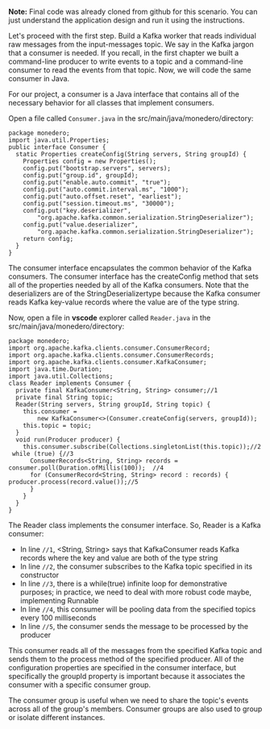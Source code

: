 
**Note:** Final code was already cloned from github for this scenario. You can just understand the application design and run it using the instructions.

Let's proceed with the first step. Build a Kafka worker that reads individual raw messages from the input-messages topic. We say in the Kafka jargon that a consumer is needed. If you recall, in the first chapter we built a command-line producer to write events to a topic and a command-line consumer to read the events from that topic. Now, we will code the same consumer in Java.

For our project, a consumer is a Java interface that contains all of the necessary behavior for all classes that implement consumers.

Open a file called `Consumer.java` in the src/main/java/monedero/directory:

```
package monedero;
import java.util.Properties;
public interface Consumer {
  static Properties createConfig(String servers, String groupId) {
    Properties config = new Properties();
    config.put("bootstrap.servers", servers);
    config.put("group.id", groupId);
    config.put("enable.auto.commit", "true");
    config.put("auto.commit.interval.ms", "1000");
    config.put("auto.offset.reset", "earliest");
    config.put("session.timeout.ms", "30000");
    config.put("key.deserializer",
        "org.apache.kafka.common.serialization.StringDeserializer");
    config.put("value.deserializer",
        "org.apache.kafka.common.serialization.StringDeserializer");
    return config;
  }
}
```

The consumer interface encapsulates the common behavior of the Kafka consumers. The consumer interface has the createConfig method that sets all of the properties needed by all of the Kafka consumers. Note that the deserializers are of the StringDeserializertype because the Kafka consumer reads Kafka key-value records where the value are of the type string.

Now, open a file in **vscode** explorer called `Reader.java` in the src/main/java/monedero/directory:

```
package monedero;
import org.apache.kafka.clients.consumer.ConsumerRecord;
import org.apache.kafka.clients.consumer.ConsumerRecords;
import org.apache.kafka.clients.consumer.KafkaConsumer;
import java.time.Duration;
import java.util.Collections;
class Reader implements Consumer {
  private final KafkaConsumer<String, String> consumer;//1
  private final String topic;
  Reader(String servers, String groupId, String topic) {
    this.consumer =
        new KafkaConsumer<>(Consumer.createConfig(servers, groupId));
    this.topic = topic;
  }
  void run(Producer producer) {
    this.consumer.subscribe(Collections.singletonList(this.topic));//2
 while (true) {//3
      ConsumerRecords<String, String> records = consumer.poll(Duration.ofMillis(100));  //4
      for (ConsumerRecord<String, String> record : records) {
producer.process(record.value());//5
      }
    }
  }
}
```

The Reader class implements the consumer interface. So, Reader is a Kafka consumer:

- In line `//1`, <String, String> says that KafkaConsumer reads Kafka records where the key and value are both of the type string
- In line `//2`, the consumer subscribes to the Kafka topic specified in its constructor
- In line `//3`, there is a while(true) infinite loop for demonstrative purposes; in practice, we need to deal with more robust code maybe, implementing Runnable
- In line `//4`, this consumer will be pooling data from the specified topics every 100 milliseconds
- In line `//5`, the consumer sends the message to be processed by the producer

This consumer reads all of the messages from the specified Kafka topic and sends them to the process method of the specified producer. All of the configuration properties are specified in the consumer interface, but specifically the groupId property is important because it associates the consumer with a specific consumer group.

The consumer group is useful when we need to share the topic's events across all of the group's members. Consumer groups are also used to group or isolate different instances.